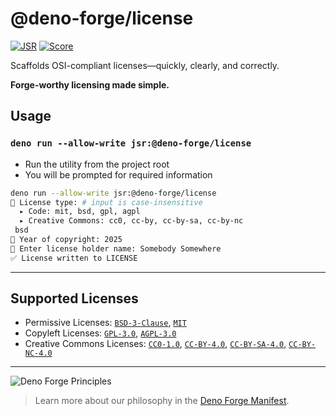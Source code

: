 # @deno-forge/license
[![JSR](https://jsr.io/badges/@deno-forge/license?label=JSR&labelColor=1a1a1a&color=ff6f00&logoColor=ffddaa)](https://jsr.io/@deno-forge/license)
[![Score](https://jsr.io/badges/@deno-forge/license/score?label=Score&labelColor=1a1a1a&color=ff6f00&logoColor=ffddaa)](https://jsr.io/@deno-forge/license)


Scaffolds OSI-compliant licenses—quickly, clearly, and correctly.

**Forge-worthy licensing made simple.**

## Usage

### `deno run --allow-write jsr:@deno-forge/license`

- Run the utility from the project root
- You will be prompted for required information

```bash
deno run --allow-write jsr:@deno-forge/license
📜 License type: # input is case-insensitive
  ▸ Code: mit, bsd, gpl, agpl
  ▸ Creative Commons: cc0, cc-by, cc-by-sa, cc-by-nc
 bsd
📅 Year of copyright: 2025
👤 Enter license holder name: Somebody Somewhere
✅ License written to LICENSE
```

---

## Supported Licenses

- Permissive Licenses: [`BSD-3-Clause`](https://spdx.org/licenses/BSD-3-Clause.html), [`MIT`](https://spdx.org/licenses/MIT.html)
- Copyleft Licenses: [`GPL-3.0`](https://spdx.org/licenses/GPL-3.0-only.html), [`AGPL-3.0`](https://spdx.org/licenses/AGPL-3.0-only.html)
- Creative Commons Licenses: [`CC0-1.0`](https://creativecommons.org/publicdomain/zero/1.0/),  [`CC-BY-4.0`](https://creativecommons.org/licenses/by/4.0/), [`CC-BY-SA-4.0`](https://creativecommons.org/licenses/by-sa/4.0/), [`CC-BY-NC-4.0`](https://creativecommons.org/licenses/by-nc/4.0/)

---

![Deno Forge Principles](https://deno-forge.github.io/Deno-Forge/images/deno-forge-principles.png)

> Learn more about our philosophy in the [Deno Forge Manifest](https://github.com/Deno-Forge/Deno-Forge#-the-deno-forge-manifest).
